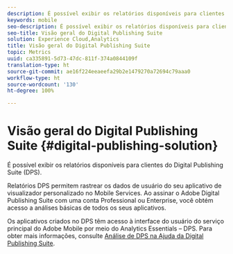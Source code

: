 ```yaml
---
description: É possível exibir os relatórios disponíveis para clientes do Digital Publishing Suite (DPS).
keywords: mobile
seo-description: É possível exibir os relatórios disponíveis para clientes do Digital Publishing Suite (DPS).
seo-title: Visão geral do Digital Publishing Suite
solution: Experience Cloud,Analytics
title: Visão geral do Digital Publishing Suite
topic: Metrics
uuid: ca335891-5d73-47dc-811f-374a0844109f
translation-type: ht
source-git-commit: ae16f224eeaeefa29b2e1479270a72694c79aaa0
workflow-type: ht
source-wordcount: '130'
ht-degree: 100%

---
```



# Visão geral do Digital Publishing Suite {#digital-publishing-solution}

É possível exibir os relatórios disponíveis para clientes do Digital Publishing Suite (DPS).

Relatórios DPS permitem rastrear os dados de usuário do seu aplicativo de visualizador personalizado no Mobile Services. Ao assinar o Adobe Digital Publishing Suite com uma conta Professional ou Enterprise, você obtém acesso a análises básicas de todos os seus aplicativos.

Os aplicativos criados no DPS têm acesso à interface do usuário do serviço principal do Adobe Mobile por meio do Analytics Essentials – DPS. Para obter mais informações, consulte [Análise de DPS na Ajuda da Digital Publishing Suite](https://helpx.adobe.com/br/digital-publishing-suite/help/omniture-analytics.html).